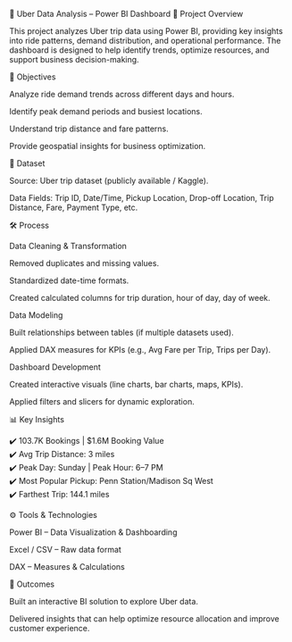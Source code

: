 🚖 Uber Data Analysis – Power BI Dashboard
📌 Project Overview

This project analyzes Uber trip data using Power BI, providing key insights into ride patterns, demand distribution, and operational performance. The dashboard is designed to help identify trends, optimize resources, and support business decision-making.

🎯 Objectives

Analyze ride demand trends across different days and hours.

Identify peak demand periods and busiest locations.

Understand trip distance and fare patterns.

Provide geospatial insights for business optimization.

📂 Dataset

Source: Uber trip dataset (publicly available / Kaggle).

Data Fields: Trip ID, Date/Time, Pickup Location, Drop-off Location, Trip Distance, Fare, Payment Type, etc.

🛠️ Process

Data Cleaning & Transformation

Removed duplicates and missing values.

Standardized date-time formats.

Created calculated columns for trip duration, hour of day, day of week.

Data Modeling

Built relationships between tables (if multiple datasets used).

Applied DAX measures for KPIs (e.g., Avg Fare per Trip, Trips per Day).

Dashboard Development

Created interactive visuals (line charts, bar charts, maps, KPIs).

Applied filters and slicers for dynamic exploration.

📊 Key Insights

✔️ 103.7K Bookings | $1.6M Booking Value  
✔️ Avg Trip Distance: 3 miles  
✔️ Peak Day: Sunday | Peak Hour: 6–7 PM  
✔️ Most Popular Pickup: Penn Station/Madison Sq West  
✔️ Farthest Trip: 144.1 miles  

⚙️ Tools & Technologies

Power BI – Data Visualization & Dashboarding

Excel / CSV – Raw data format

DAX – Measures & Calculations

🚀 Outcomes

Built an interactive BI solution to explore Uber data.

Delivered insights that can help optimize resource allocation and improve customer experience.
